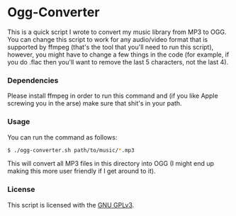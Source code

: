Ogg-Converter
=============
This is a quick script I wrote to convert my music library from MP3 to OGG. You can change this script to work for any audio/video format that is supported by ffmpeg (that's the tool that you'll need to run this script), however, you might have to change a few things in the code (for example, if you do .flac then you'll want to remove the last 5 characters, not the last 4).

### Dependencies
Please install ffmpeg in order to run this command and (if you like Apple screwing you in the arse) make sure that shit's in your path.

### Usage
You can run the command as follows:
```bash
$ ./ogg-converter.sh path/to/music/*.mp3
```

This will convert all MP3 files in this directory into OGG (I might end up making this more user friendly if I get around to it).

### License
This script is licensed with the [GNU GPLv3](/LICENSE).
